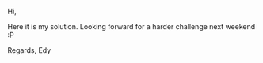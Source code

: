 Hi,
 
 Here it is my solution. Looking forward for a harder challenge next weekend :P

Regards,
Edy
